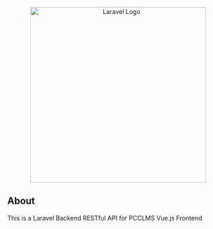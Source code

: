 <p align="center"><a href="https://pcc-library.tech" target="_blank"><img src="./public/favicon.ico" width="400" alt="Laravel Logo"></a></p>

## About

This is a Laravel Backend RESTful API for PCCLMS Vue.js Frontend

